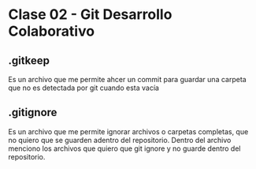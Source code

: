 # Clase 02 - Git Desarrollo Colaborativo

## .gitkeep
Es un archivo que me permite ahcer un commit para guardar una carpeta que no es detectada por git cuando esta vacía 

## .gitignore
Es un archivo que me permite ignorar archivos o carpetas completas, que no quiero que se guarden adentro del repositorio. Dentro del archivo menciono los archivos que quiero que git ignore y no guarde dentro del repositorio.